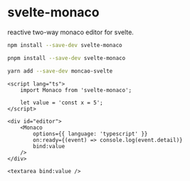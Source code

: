 # svelte-monaco

reactive two-way monaco editor for svelte.

```sh
npm install --save-dev svelte-monaco
```

```sh
pnpm install --save-dev svelte-monaco
```

```sh
yarn add --save-dev moncao-svelte
```

```svelte
<script lang="ts">
	import Monaco from 'svelte-monaco';

	let value = 'const x = 5';
</script>

<div id="editor">
	<Monaco
		options={{ language: 'typescript' }}
		on:ready={(event) => console.log(event.detail)}
		bind:value
	/>
</div>

<textarea bind:value />
```
